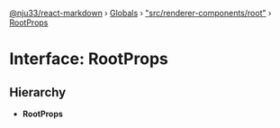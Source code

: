 [@nju33/react-markdown](../README.md) › [Globals](../globals.md) › ["src/renderer-components/root"](../modules/_src_renderer_components_root_.md) › [RootProps](_src_renderer_components_root_.rootprops.md)

# Interface: RootProps

## Hierarchy

* **RootProps**
